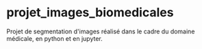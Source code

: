 # projet_images_biomedicales

Projet de segmentation d'images réalisé dans le cadre du domaine médicale, en python et en jupyter.
